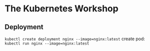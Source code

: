 # The Kubernetes Workshop

## Deployment

``kubectl create deployment nginx --image=nginx:latest``
create pod: ``kubectl run nginx --image=nginx:latest``
